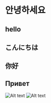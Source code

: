 # 안녕하세요
## hello
## こんにちは
## 你好
## Привет
![Alt text](https://encrypted-tbn0.gstatic.com/images?q=tbn%3AANd9GcR1mwjEKrpkHeG8oRXK7egnGuQNCDYeYeGGSQ&usqp=CAU)
![Alt text](https://d3avoj45mekucs.cloudfront.net/rojakdaily/media/jessica-chua/entertainment/2018/oct/he110%20channel%20introduction/hello_main.jpg?ext=.jpg)
